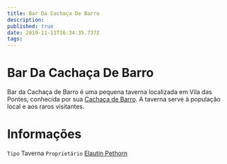 ```yaml
---
title: Bar Da Cachaça De Barro
description: 
published: true
date: 2019-11-11T16:34:35.737Z
tags: 
---
```


<!-- SUBTITLE: Visão geral sobre Bar Da Cachaça De Barro -->

# Bar Da Cachaça De Barro
Bar da Cachaça de Barro é uma pequena taverna localizada em Vila das Pontes, conhecida por sua [Cachaça de Barro](/itens/cachaca-de-barro#cachaca-de-barro). A taverna serve à população local e aos raros visitantes.

# Informações
`Tipo` Taverna
`Proprietário` [Elautin Pethorn](/individuos/elautin-pethorn#elautin-pethorn)


